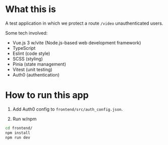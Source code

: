 # What this is
A test application in which we protect a route `/video` unauthenticated users.

Some tech involved:
- Vue.js 3 w/vite (Node.js-based web development framework)
- TypeScript
- Eslint (code style)
- SCSS (styling)
- Pinia (state management)
- Vitest (unit testing)
- Auth0 (authentication)


# How to run this app

1. Add Auth0 config to `frontend/src/auth_config.json`.

2. Run w/npm

```sh
cd frontend/
npm install
npm run dev
```

